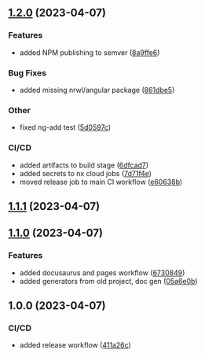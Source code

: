 ## [1.2.0](https://github.com/nxfullstack/style-lib/compare/v1.1.1...v1.2.0) (2023-04-07)

### Features

- added NPM publishing to semver ([8a9ffe6](https://github.com/nxfullstack/style-lib/commit/8a9ffe628553c23c23e480e57575d8440e7f9405))

### Bug Fixes

- added missing nrwl/angular package ([861dbe5](https://github.com/nxfullstack/style-lib/commit/861dbe54c39466d8e0d37760e8edcb12b3cc9382))

### Other

- fixed ng-add test ([5d0597c](https://github.com/nxfullstack/style-lib/commit/5d0597c2ef3a9607605efb9be3aa0b17ff745036))

### CI/CD

- added artifacts to build stage ([6dfcad7](https://github.com/nxfullstack/style-lib/commit/6dfcad7faaa3b2889034f6d7655f8ad651ef4441))
- added secrets to nx cloud jobs ([7d71f4e](https://github.com/nxfullstack/style-lib/commit/7d71f4e17c461be8e9c485fecf84c48b3487b793))
- moved release job to main CI workflow ([e60638b](https://github.com/nxfullstack/style-lib/commit/e60638b97131bbc5f0248a983c446a431c96c505))

## [1.1.1](https://github.com/nxfullstack/style-lib/compare/v1.1.0...v1.1.1) (2023-04-07)

## [1.1.0](https://github.com/nxfullstack/style-lib/compare/v1.0.0...v1.1.0) (2023-04-07)

### Features

- added docusaurus and pages workflow ([6730849](https://github.com/nxfullstack/style-lib/commit/6730849d9e1b7d25312cc5786dc38067aa5c742a))
- added generators from old project, doc gen ([05a6e0b](https://github.com/nxfullstack/style-lib/commit/05a6e0b02ff7b7b6ef4e74530bc4f562cbbd8a5c))

## 1.0.0 (2023-04-07)

### CI/CD

- added release workflow ([411a26c](https://github.com/nxfullstack/style-lib/commit/411a26c95c088a5efe0b676293086d48eb7cf215))
